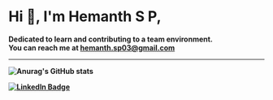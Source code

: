 # Hi 👋, I'm Hemanth S P,
<b> Dedicated to learn and contributing to a team environment. </b>
<br/>
<b>You can reach me at hemanth.sp03@gmail.com

<hr/>

![Anurag's GitHub stats](https://github-readme-stats.vercel.app/api?username=Hemanthsp999&show_icons=true&theme=radical)

[![LinkedIn Badge](https://img.shields.io/badge/LinkedIn-Profile-informational?style=flat&logo=linkedin&logoColor=white&color=0D76A8)](https://www.linkedin.com/in/hemanth-s-p-60185521b/)

<!--[![Anurag's GitHub stats-Dark](https://github-readme-stats.vercel.app/api?username=Hemanthsp999&show_icons=true&theme=dark#gh-dark-mode-only)](https://github.com/anuraghazra/github-readme-stats#gh-dark-mode-only)
<!--[![Anurag's GitHub stats-Light](https://github-readme-stats.vercel.app/api?username=Hemanthsp999&show_icons=true&theme=default#gh-light-mode-only)](https://github.com/anuraghazra/github-readme-stats#gh-light-mode-only)
[![Anurag's GitHub stats](https://github-readme-stats.vercel.app/api?username=Hemanthsp999)](https://github.com/anuraghazra/github-readme-stats)
<!--**Hemanthsp999/Hemanthsp999** is a ✨ _special_ ✨ repository because its `README.md` (this file) appears on your GitHub profile.

Here are some ideas to get you started:

- 🔭 I’m currently working on ...
- 🌱 I’m currently learning ...
- 👯 I’m looking to collaborate on ...
- 🤔 I’m looking for help with ...
- 💬 Ask me about ...
- 📫 How to reach me: ...
- 😄 Pronouns: ...
- ⚡ Fun fact: ...
-->

